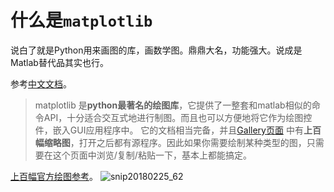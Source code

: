 # 什么是`matplotlib`
说白了就是Python用来画图的库，画数学图。鼎鼎大名，功能强大。说成是Matlab替代品其实也行。

参考[中文文档](http://old.sebug.net/paper/books/scipydoc/matplotlib_intro.html)。
> matplotlib 是**python最著名的绘图库**，它提供了一整套和matlab相似的命令API，十分适合交互式地进行制图。而且也可以方便地将它作为绘图控件，嵌入GUI应用程序中。
它的文档相当完备，并且[Gallery页面](https://matplotlib.org/gallery.html#lines_bars_and_markers) 中有**上百幅缩略图**，打开之后都有源程序。因此如果你需要绘制某种类型的图，只需要在这个页面中浏览/复制/粘贴一下，基本上都能搞定。

[上百幅官方绘图参考](https://matplotlib.org/gallery.html#lines_bars_and_markers)。
![snip20180225_62](https://user-images.githubusercontent.com/14041622/36639038-0faea3c0-1a3e-11e8-9485-2ceb7c9b939b.png)


